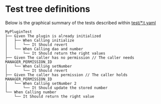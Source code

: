 # Test tree definitions

Below is the graphical summary of the tests described within [test/*.t.yaml](./test)

```
MyPluginTest
├── Given The plugin is already initialized
│   ├── When Calling initialize
│   │   └── It Should revert
│   └── When Calling dao and number
│       └── It Should return the right values
├── Given The caller has no permission // The caller needs MANAGER_PERMISSION_ID
│   └── When Calling setNumber
│       └── It Should revert
├── Given The caller has permission // The caller holds MANAGER_PERMISSION_ID
│   └── When Calling setNumber 2
│       └── It Should update the stored number
└── When Calling number
    └── It Should return the right value
```
